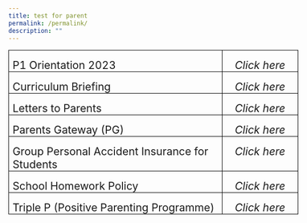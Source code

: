 ```yaml
---
title: test for parent
permalink: /permalink/
description: ""
---
```

<table class="MsoTableGrid" border="1" cellspacing="0" cellpadding="0" width="577" style="width:432.4pt;border-collapse:collapse;border:none;mso-border-alt:solid windowtext .5pt;
 mso-yfti-tbllook:1184;mso-padding-alt:0cm 5.4pt 0cm 5.4pt"><tbody><tr style="mso-yfti-irow:0;mso-yfti-firstrow:yes"><td width="434" style="width:325.8pt;border:solid windowtext 1.0pt;mso-border-alt:
  solid windowtext .5pt;padding:0cm 5.4pt 0cm 5.4pt"><p class="MsoNormal" style="margin-bottom:0cm;line-height:normal"><span style="font-size:16.0pt;mso-bidi-font-family:Calibri;mso-bidi-theme-font:
  minor-latin">P1 Orientation 2023</span></p></td><td width="142" style="width:106.6pt;border:solid windowtext 1.0pt;border-left:
  none;mso-border-left-alt:solid windowtext .5pt;mso-border-alt:solid windowtext .5pt;
  padding:0cm 5.4pt 0cm 5.4pt"><p class="MsoNormal" align="center" style="margin-bottom:0cm;text-align:center;
  line-height:normal"><i><span lang="EN-SG" style="font-size:16.0pt;mso-bidi-font-family:
  Calibri;mso-bidi-theme-font:minor-latin;mso-ansi-language:EN-SG">Click here</span></i></p></td></tr><tr style="mso-yfti-irow:1"><td width="434" style="width:325.8pt;border:solid windowtext 1.0pt;border-top:
  none;mso-border-top-alt:solid windowtext .5pt;mso-border-alt:solid windowtext .5pt;
  padding:0cm 5.4pt 0cm 5.4pt"><p class="MsoNormal" style="margin-bottom:0cm;line-height:normal"><span style="font-size:16.0pt;mso-bidi-font-family:Calibri;mso-bidi-theme-font:
  minor-latin">Curriculum Briefing</span></p></td><td width="142" style="width:106.6pt;border-top:none;border-left:none;
  border-bottom:solid windowtext 1.0pt;border-right:solid windowtext 1.0pt;
  mso-border-top-alt:solid windowtext .5pt;mso-border-left-alt:solid windowtext .5pt;
  mso-border-alt:solid windowtext .5pt;padding:0cm 5.4pt 0cm 5.4pt"><p class="MsoNormal" align="center" style="margin-bottom:0cm;text-align:center;
  line-height:normal"><i><span lang="EN-SG" style="font-size:16.0pt;mso-bidi-font-family:
  Calibri;mso-bidi-theme-font:minor-latin;mso-ansi-language:EN-SG">Click here</span></i></p></td></tr><tr style="mso-yfti-irow:2"><td width="434" style="width:325.8pt;border:solid windowtext 1.0pt;border-top:
  none;mso-border-top-alt:solid windowtext .5pt;mso-border-alt:solid windowtext .5pt;
  padding:0cm 5.4pt 0cm 5.4pt"><p class="MsoNormal" style="margin-bottom:0cm;line-height:normal"><span style="font-size:16.0pt;mso-bidi-font-family:Calibri;mso-bidi-theme-font:
  minor-latin">Letters to Parents</span></p></td><td width="142" valign="top" style="width:106.6pt;border-top:none;border-left:
  none;border-bottom:solid windowtext 1.0pt;border-right:solid windowtext 1.0pt;
  mso-border-top-alt:solid windowtext .5pt;mso-border-left-alt:solid windowtext .5pt;
  mso-border-alt:solid windowtext .5pt;padding:0cm 5.4pt 0cm 5.4pt"><p class="MsoNormal" align="center" style="margin-bottom:0cm;text-align:center;
  line-height:normal"><i><span lang="EN-SG" style="font-size:16.0pt;mso-bidi-font-family:
  Calibri;mso-bidi-theme-font:minor-latin;mso-ansi-language:EN-SG">Click here</span></i></p></td></tr><tr style="mso-yfti-irow:3"><td width="434" style="width:325.8pt;border:solid windowtext 1.0pt;border-top:
  none;mso-border-top-alt:solid windowtext .5pt;mso-border-alt:solid windowtext .5pt;
  padding:0cm 5.4pt 0cm 5.4pt"><p class="MsoNormal" style="margin-bottom:0cm;line-height:normal"><span style="font-size:16.0pt;mso-bidi-font-family:Calibri;mso-bidi-theme-font:
  minor-latin">Parents Gateway (PG)</span></p></td><td width="142" valign="top" style="width:106.6pt;border-top:none;border-left:
  none;border-bottom:solid windowtext 1.0pt;border-right:solid windowtext 1.0pt;
  mso-border-top-alt:solid windowtext .5pt;mso-border-left-alt:solid windowtext .5pt;
  mso-border-alt:solid windowtext .5pt;padding:0cm 5.4pt 0cm 5.4pt"><p class="MsoNormal" align="center" style="margin-bottom:0cm;text-align:center;
  line-height:normal"><i><span lang="EN-SG" style="font-size:16.0pt;mso-bidi-font-family:
  Calibri;mso-bidi-theme-font:minor-latin;mso-ansi-language:EN-SG">Click here</span></i></p></td></tr><tr style="mso-yfti-irow:4"><td width="434" style="width:325.8pt;border:solid windowtext 1.0pt;border-top:
  none;mso-border-top-alt:solid windowtext .5pt;mso-border-alt:solid windowtext .5pt;
  padding:0cm 5.4pt 0cm 5.4pt"><p class="MsoNormal" style="margin-bottom:0cm;line-height:normal"><span style="font-size:16.0pt;mso-bidi-font-family:Calibri;mso-bidi-theme-font:
  minor-latin">Group Personal Accident Insurance for Students</span></p></td><td width="142" valign="top" style="width:106.6pt;border-top:none;border-left:
  none;border-bottom:solid windowtext 1.0pt;border-right:solid windowtext 1.0pt;
  mso-border-top-alt:solid windowtext .5pt;mso-border-left-alt:solid windowtext .5pt;
  mso-border-alt:solid windowtext .5pt;padding:0cm 5.4pt 0cm 5.4pt"><p class="MsoNormal" align="center" style="margin-bottom:0cm;text-align:center;
  line-height:normal"><i><span lang="EN-SG" style="font-size:16.0pt;mso-bidi-font-family:
  Calibri;mso-bidi-theme-font:minor-latin;mso-ansi-language:EN-SG">Click here</span></i><i><span style="font-size:16.0pt;mso-bidi-font-family:Calibri;mso-bidi-theme-font:
  minor-latin"></span></i></p></td></tr><tr style="mso-yfti-irow:5"><td width="434" style="width:325.8pt;border:solid windowtext 1.0pt;border-top:
  none;mso-border-top-alt:solid windowtext .5pt;mso-border-alt:solid windowtext .5pt;
  padding:0cm 5.4pt 0cm 5.4pt"><p class="MsoNormal" style="margin-bottom:0cm;line-height:normal"><span style="font-size:16.0pt;mso-bidi-font-family:Calibri;mso-bidi-theme-font:
  minor-latin">School Homework Policy</span></p></td><td width="142" valign="top" style="width:106.6pt;border-top:none;border-left:
  none;border-bottom:solid windowtext 1.0pt;border-right:solid windowtext 1.0pt;
  mso-border-top-alt:solid windowtext .5pt;mso-border-left-alt:solid windowtext .5pt;
  mso-border-alt:solid windowtext .5pt;padding:0cm 5.4pt 0cm 5.4pt"><p class="MsoNormal" align="center" style="margin-bottom:0cm;text-align:center;
  line-height:normal"><i><span lang="EN-SG" style="font-size:16.0pt;mso-bidi-font-family:
  Calibri;mso-bidi-theme-font:minor-latin;mso-ansi-language:EN-SG">Click here</span></i><i><span style="font-size:16.0pt;mso-bidi-font-family:Calibri;mso-bidi-theme-font:
  minor-latin"></span></i></p></td></tr><tr style="mso-yfti-irow:6;mso-yfti-lastrow:yes"><td width="434" style="width:325.8pt;border:solid windowtext 1.0pt;border-top:
  none;mso-border-top-alt:solid windowtext .5pt;mso-border-alt:solid windowtext .5pt;
  padding:0cm 5.4pt 0cm 5.4pt"><p class="MsoNormal" style="margin-bottom:0cm;line-height:normal"><span style="font-size:16.0pt;mso-bidi-font-family:Calibri;mso-bidi-theme-font:
  minor-latin">Triple P (Positive Parenting Programme)</span></p></td><td width="142" valign="top" style="width:106.6pt;border-top:none;border-left:
  none;border-bottom:solid windowtext 1.0pt;border-right:solid windowtext 1.0pt;
  mso-border-top-alt:solid windowtext .5pt;mso-border-left-alt:solid windowtext .5pt;
  mso-border-alt:solid windowtext .5pt;padding:0cm 5.4pt 0cm 5.4pt"><p class="MsoNormal" align="center" style="margin-bottom:0cm;text-align:center;
  line-height:normal"><i><span lang="EN-SG" style="font-size:16.0pt;mso-bidi-font-family:
  Calibri;mso-bidi-theme-font:minor-latin;mso-ansi-language:EN-SG">Click here</span></i><i><span style="font-size:16.0pt;mso-bidi-font-family:Calibri;mso-bidi-theme-font:
  minor-latin"></span></i></p></td></tr></tbody></table>